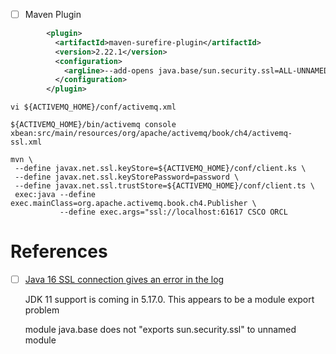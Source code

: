 
- [ ] Maven Plugin

```xml
        <plugin>
          <artifactId>maven-surefire-plugin</artifactId>
          <version>2.22.1</version>
          <configuration>
            <argLine>--add-opens java.base/sun.security.ssl=ALL-UNNAMED</argLine>
          </configuration>
        </plugin>
```

```
vi ${ACTIVEMQ_HOME}/conf/activemq.xml
```

```
${ACTIVEMQ_HOME}/bin/activemq console xbean:src/main/resources/org/apache/activemq/book/ch4/activemq-ssl.xml 
```

```
mvn \
 --define javax.net.ssl.keyStore=${ACTIVEMQ_HOME}/conf/client.ks \
 --define javax.net.ssl.keyStorePassword=password \
 --define javax.net.ssl.trustStore=${ACTIVEMQ_HOME}/conf/client.ts \
 exec:java --define exec.mainClass=org.apache.activemq.book.ch4.Publisher \
           --define exec.args="ssl://localhost:61617 CSCO ORCL
```

# References

- [ ] [Java 16 SSL connection gives an error in the log](https://issues.apache.org/jira/browse/AMQ-8275?page=com.atlassian.jira.plugin.system.issuetabpanels%3Aall-tabpanel)

  JDK 11 support is coming in 5.17.0. This appears to be a module export problem

  module java.base does not "exports sun.security.ssl" to unnamed module
